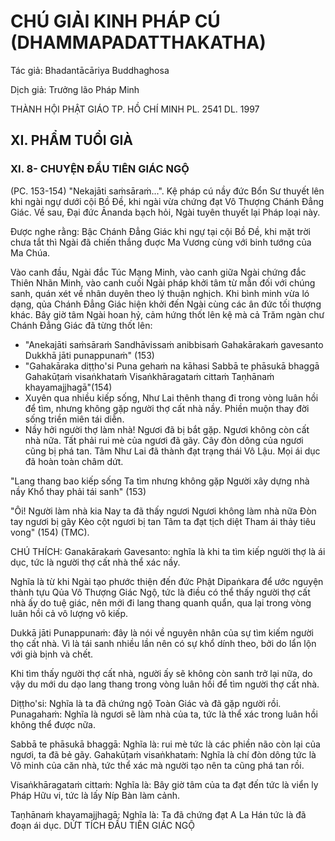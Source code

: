 # CHÚ GIẢI KINH PHÁP CÚ (DHAMMAPADATTHAKATHA)

Tác giả: Bhadantācāriya Buddhaghosa

Dịch giả: Trưởng lão Pháp Minh

THÀNH HỘI PHẬT GIÁO TP. HỒ CHÍ MINH
PL. 2541 DL. 1997

## XI. PHẨM TUỔI GIÀ

### XI. 8- CHUYỆN ĐẦU TIÊN GIÁC NGỘ

(PC. 153-154) "Nekajāti saṁsāraṁ...".
Kệ pháp cú nầy đức Bổn Sư thuyết lên khi ngài ngự dưới cội Bồ Đề, khi ngài vừa chứng đạt Vô
Thượng Chánh Đẳng Giác. Về sau, Đại đức Ānanda bạch hỏi, Ngài tuyên thuyết lại Pháp loại này.

Được nghe rằng: Bậc Chánh Đẳng Giác khi ngự tại cội Bồ Đề, khi mặt trời chưa tắt thì Ngài đã chiến thắng đuợc Ma Vương cùng với binh tướng của Ma Chúa.

Vào canh đầu, Ngài đắc Túc Mạng Minh, vào canh giữa Ngài chứng đắc Thiên Nhãn Minh, vào canh cuối Ngài pháp khởi tâm từ mẫn đối với chúng sanh, quán xét về nhân duyên theo lý thuận nghịch. Khi bình minh vừa ló dạng, qủa Chánh Đẳng Giác hiện khởi đến Ngài cùng các ân đức tối thượng khác. Bây giờ tâm Ngài hoan hỷ, cảm hứng thốt lên kệ mà cả Trăm ngàn chư Chánh Đẳng
Giác đã từng thốt lên:

- "Anekajāti saṁsāraṁ
  Sandhāvissaṁ anibbisaṁ
  Gahakārakaṁ gavesanto
  Dukkhā jāti punappunaṁ" (153)
- "Gahakāraka diṭṭho'si
  Puna gehaṁ na kāhasi
  Sabbā te phāsukā bhaggā
  Gahakūṭaṁ visaṅkhataṁ
  Visaṅkhāragataṁ cittaṁ
  Taṇhānaṁ khayamajjhagā"(154)
- Xuyên qua nhiều kiếp sống, Như Lai thênh thang đi trong vòng luân hồi để tìm, nhưng không gặp người thợ cất nhà nầy. Phiền muộn thay đời sống triền miên tái diễn.
- Nầy hởi người thợ làm nhà! Ngươi đã bị bắt gặp. Ngươi không còn cất nhà nữa. Tất phải rui mè của ngươi đã gãy. Cây đòn dông của ngươi cũng bị phá tan. Tâm Như Lai đã thành đạt trạng thái
  Vô Lậu. Mọi ái dục đã hoàn toàn châm dứt.

"Lang thang bao kiếp sống
Ta tìm nhưng không gặp
Người xây dựng nhà nầy
Khổ thay phải tái sanh" (153)

"Ôi! Người làm nhà kia
Nay ta đã thấy ngươi
Ngươi không làm nhà nữa Đòn tay ngươi bị gãy
Kèo cột ngươi bị tan
Tâm ta đạt tịch diệt
Tham ái thảy tiêu vong" (154) (TMC).

CHÚ THÍCH:
Ganakārakaṁ Gavesanto: nghĩa là khi ta tìm kiếp người thợ là ái dục, tức là người thợ cất nhà thể xác nầy.

Nghĩa là từ khi Ngài tạo phước thiện đến đức Phật Dipaṅkara để ước nguyện thành tựu Qủa Vô
Thượng Giác Ngộ, tức là điều có thể thấy người thợ cất nhà ấy do tuệ giác, nên mới đi lang thang quanh quẩn, qua lại trong vòng luân hồi cả vô lượng vô kiếp.

Dukkā jāti Punappunaṁ: đây là nói về nguyên nhân của sự tìm kiếm người thọ cất nhà. Vì là tái sanh nhiều lần nên có sự khổ dính theo, bởi do lẩn lộn với già bịnh và chết.

Khi tìm thấy người thợ cất nhà, người ấy sẽ không còn sanh trở lại nữa, do vậy du mới du dạo lang thang trong vòng luân hồi để tìm người thợ cất nhà.

Diṭṭho'si: Nghĩa là ta đã chứng ngộ Toàn Giác và đã gặp người rồi.
Punagahaṁ: Nghĩa là ngươi sẽ làm nhà của ta, tức là thể xác trong luân hồi không thể được nữa.

Sabbā te phāsukā bhaggā: Nghĩa là: rui mè tức là các phiền não còn lại của ngươi, ta đã bẻ gãy.
Gahakūṭaṁ visaṅkhataṁ: Nghĩa là chí đòn dông tức là Vô minh của căn nhà, tức thể xác mà người tạo nên ta cũng phá tan rồi.

Visaṅkhāragataṁ cittaṁ: Nghĩa là: Bây giờ tâm của ta đạt đến tức là viển ly Pháp Hữu vi, tức là lấy Níp Bàn làm cảnh.

Taṇhānaṁ khayamajjhagā: Nghĩa là: Ta đã chứng đạt A La Hán tức là đã đoạn ái dục.
DỨT TÍCH ĐẦU TIÊN GIÁC NGỘ
